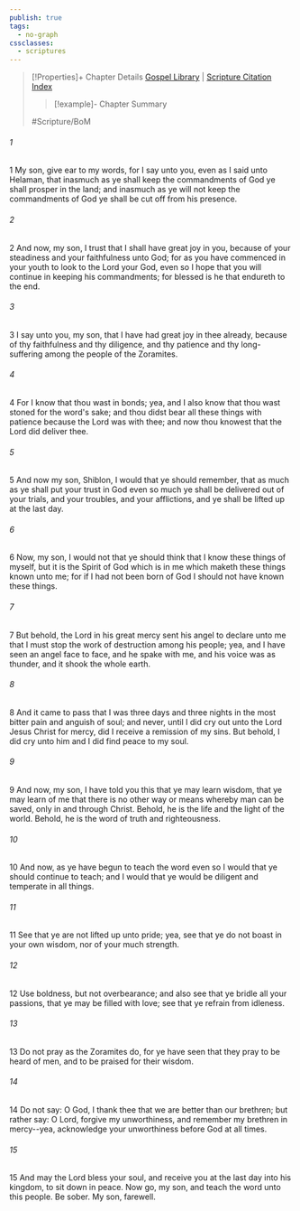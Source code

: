 ```yaml
---
publish: true
tags:
  - no-graph
cssclasses:
  - scriptures
---
```

>[!Properties]+ Chapter Details
>[Gospel Library](https://churchofjesuschrist.org/study/scriptures/bofm/alma/38?lang=eng)    |    [Scripture Citation Index](https://scriptures.byu.edu/#0d526::c0d526)
>>[!example]- Chapter Summary
>> 
> 
>
>#Scripture/BoM
###### 1
1 My son, give ear to my words, for I say unto you, even as I said unto Helaman, that inasmuch as ye shall keep the commandments of God ye shall prosper in the land; and inasmuch as ye will not keep the commandments of God ye shall be cut off from his presence.
###### 2
2 And now, my son, I trust that I shall have great joy in you, because of your steadiness and your faithfulness unto God; for as you have commenced in your youth to look to the Lord your God, even so I hope that you will continue in keeping his commandments; for blessed is he that endureth to the end.
###### 3
3 I say unto you, my son, that I have had great joy in thee already, because of thy faithfulness and thy diligence, and thy patience and thy long-suffering among the people of the Zoramites.
###### 4
4 For I know that thou wast in bonds; yea, and I also know that thou wast stoned for the word's sake; and thou didst bear all these things with patience because the Lord was with thee; and now thou knowest that the Lord did deliver thee.
###### 5
5 And now my son, Shiblon, I would that ye should remember, that as much as ye shall put your trust in God even so much ye shall be delivered out of your trials, and your troubles, and your afflictions, and ye shall be lifted up at the last day.
###### 6
6 Now, my son, I would not that ye should think that I know these things of myself, but it is the Spirit of God which is in me which maketh these things known unto me; for if I had not been born of God I should not have known these things.
###### 7
7 But behold, the Lord in his great mercy sent his angel to declare unto me that I must stop the work of destruction among his people; yea, and I have seen an angel face to face, and he spake with me, and his voice was as thunder, and it shook the whole earth.
###### 8
8 And it came to pass that I was three days and three nights in the most bitter pain and anguish of soul; and never, until I did cry out unto the Lord Jesus Christ for mercy, did I receive a remission of my sins. But behold, I did cry unto him and I did find peace to my soul.
###### 9
9 And now, my son, I have told you this that ye may learn wisdom, that ye may learn of me that there is no other way or means whereby man can be saved, only in and through Christ. Behold, he is the life and the light of the world. Behold, he is the word of truth and righteousness.
###### 10
10 And now, as ye have begun to teach the word even so I would that ye should continue to teach; and I would that ye would be diligent and temperate in all things.
###### 11
11 See that ye are not lifted up unto pride; yea, see that ye do not boast in your own wisdom, nor of your much strength.
###### 12
12 Use boldness, but not overbearance; and also see that ye bridle all your passions, that ye may be filled with love; see that ye refrain from idleness.
###### 13
13 Do not pray as the Zoramites do, for ye have seen that they pray to be heard of men, and to be praised for their wisdom.
###### 14
14 Do not say: O God, I thank thee that we are better than our brethren; but rather say: O Lord, forgive my unworthiness, and remember my brethren in mercy--yea, acknowledge your unworthiness before God at all times.
###### 15
15 And may the Lord bless your soul, and receive you at the last day into his kingdom, to sit down in peace. Now go, my son, and teach the word unto this people. Be sober. My son, farewell.
